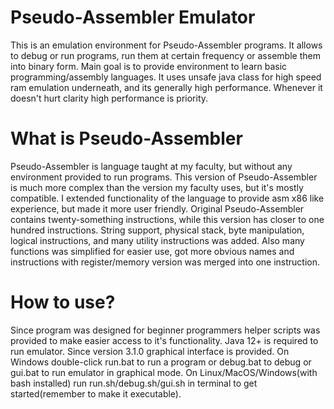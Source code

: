 # Pseudo-Assembler Emulator
This is an emulation environment for Pseudo-Assembler programs. 
It allows to debug or run programs, run them at certain frequency or assemble them into binary form.
Main goal is to provide environment to learn basic programming/assembly languages.
It uses unsafe java class for high speed ram emulation underneath, and its generally high performance.
Whenever it doesn't hurt clarity high performance is priority.
# What is Pseudo-Assembler
Pseudo-Assembler is language taught at my faculty, but without any environment provided to run programs.
This version of Pseudo-Assembler is much more complex than the version my faculty uses, but it's mostly compatible.
I extended functionality of the language to provide asm x86 like experience, but made it more user friendly.
Original Pseudo-Assembler contains twenty-something instructions, while this version has closer to one hundred instructions.
String support, physical stack, byte manipulation, logical instructions, and many utility instructions was added.
Also many functions was simplified for easier use, got more obvious names and instructions with register/memory version was merged into one instruction.
# How to use?
Since program was designed for beginner programmers helper scripts was provided to make easier access to it's functionality.
Java 12+ is required to run emulator.
Since version 3.1.0 graphical interface is provided.
On Windows double-click run.bat to run a program or debug.bat to debug or gui.bat to run emulator in graphical mode.
On Linux/MacOS/Windows(with bash installed) run run.sh/debug.sh/gui.sh in terminal to get started(remember to make it executable).